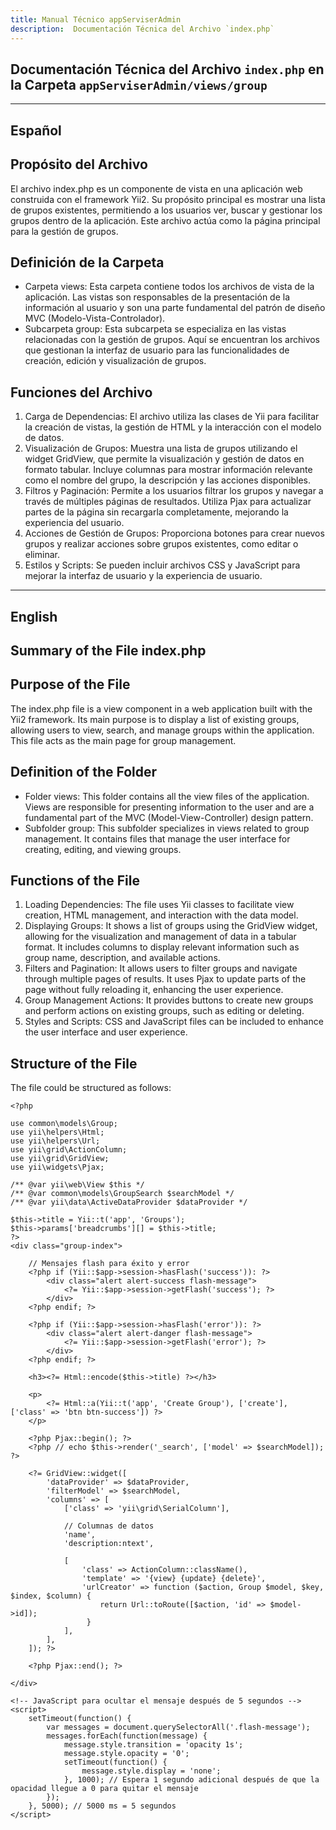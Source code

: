 ```yaml
---
title: Manual Técnico appServiserAdmin
description:  Documentación Técnica del Archivo `index.php`
---
```


## Documentación Técnica del Archivo `index.php` en la Carpeta `appServiserAdmin/views/group`

---

## Español

## Propósito del Archivo
El archivo index.php es un componente de vista en una aplicación web construida con el framework Yii2. Su propósito principal es mostrar una lista de grupos existentes, permitiendo a los usuarios ver, buscar y gestionar los grupos dentro de la aplicación. Este archivo actúa como la página principal para la gestión de grupos.

## Definición de la Carpeta
- Carpeta views: Esta carpeta contiene todos los archivos de vista de la aplicación. Las vistas son responsables de la presentación de la información al usuario y son una parte fundamental del patrón de diseño MVC (Modelo-Vista-Controlador).
- Subcarpeta group: Esta subcarpeta se especializa en las vistas relacionadas con la gestión de grupos. Aquí se encuentran los archivos que gestionan la interfaz de usuario para las funcionalidades de creación, edición y visualización de grupos.

## Funciones del Archivo
1. Carga de Dependencias: El archivo utiliza las clases de Yii para facilitar la creación de vistas, la gestión de HTML y la interacción con el modelo de datos.
2. Visualización de Grupos:
Muestra una lista de grupos utilizando el widget GridView, que permite la visualización y gestión de datos en formato tabular.
Incluye columnas para mostrar información relevante como el nombre del grupo, la descripción y las acciones disponibles.
3. Filtros y Paginación:
Permite a los usuarios filtrar los grupos y navegar a través de múltiples páginas de resultados.
Utiliza Pjax para actualizar partes de la página sin recargarla completamente, mejorando la experiencia del usuario.
4. Acciones de Gestión de Grupos:
Proporciona botones para crear nuevos grupos y realizar acciones sobre grupos existentes, como editar o eliminar.
5. Estilos y Scripts:
Se pueden incluir archivos CSS y JavaScript para mejorar la interfaz de usuario y la experiencia de usuario.

---

## English

## Summary of the File index.php

## Purpose of the File
The index.php file is a view component in a web application built with the Yii2 framework. Its main purpose is to display a list of existing groups, allowing users to view, search, and manage groups within the application. This file acts as the main page for group management.

## Definition of the Folder
- Folder views: This folder contains all the view files of the application. Views are responsible for presenting information to the user and are a fundamental part of the MVC (Model-View-Controller) design pattern.
- Subfolder group: This subfolder specializes in views related to group management. It contains files that manage the user interface for creating, editing, and viewing groups.

## Functions of the File
1. Loading Dependencies: The file uses Yii classes to facilitate view creation, HTML management, and interaction with the data model.
2. Displaying Groups:
It shows a list of groups using the GridView widget, allowing for the visualization and management of data in a tabular format.
It includes columns to display relevant information such as group name, description, and available actions.
3. Filters and Pagination:
It allows users to filter groups and navigate through multiple pages of results.
It uses Pjax to update parts of the page without fully reloading it, enhancing the user experience.
4. Group Management Actions:
It provides buttons to create new groups and perform actions on existing groups, such as editing or deleting.
5. Styles and Scripts:
CSS and JavaScript files can be included to enhance the user interface and user experience.

## Structure of the File
The file could be structured as follows:
```
<?php

use common\models\Group;
use yii\helpers\Html;
use yii\helpers\Url;
use yii\grid\ActionColumn;
use yii\grid\GridView;
use yii\widgets\Pjax;

/** @var yii\web\View $this */
/** @var common\models\GroupSearch $searchModel */
/** @var yii\data\ActiveDataProvider $dataProvider */

$this->title = Yii::t('app', 'Groups');
$this->params['breadcrumbs'][] = $this->title;
?>
<div class="group-index">

    // Mensajes flash para éxito y error
    <?php if (Yii::$app->session->hasFlash('success')): ?>
        <div class="alert alert-success flash-message">
            <?= Yii::$app->session->getFlash('success'); ?>
        </div>
    <?php endif; ?>

    <?php if (Yii::$app->session->hasFlash('error')): ?>
        <div class="alert alert-danger flash-message">
            <?= Yii::$app->session->getFlash('error'); ?>
        </div>
    <?php endif; ?>

    <h3><?= Html::encode($this->title) ?></h3>

    <p>
        <?= Html::a(Yii::t('app', 'Create Group'), ['create'], ['class' => 'btn btn-success']) ?>
    </p>

    <?php Pjax::begin(); ?>
    <?php // echo $this->render('_search', ['model' => $searchModel]); ?>

    <?= GridView::widget([
        'dataProvider' => $dataProvider,
        'filterModel' => $searchModel,
        'columns' => [
            ['class' => 'yii\grid\SerialColumn'],

            // Columnas de datos
            'name',
            'description:ntext',

            [
                'class' => ActionColumn::className(),
                'template' => '{view} {update} {delete}',
                'urlCreator' => function ($action, Group $model, $key, $index, $column) {
                    return Url::toRoute([$action, 'id' => $model->id]);
                 }
            ],
        ],
    ]); ?>

    <?php Pjax::end(); ?>

</div>

<!-- JavaScript para ocultar el mensaje después de 5 segundos -->
<script>
    setTimeout(function() {
        var messages = document.querySelectorAll('.flash-message');
        messages.forEach(function(message) {
            message.style.transition = 'opacity 1s';
            message.style.opacity = '0';
            setTimeout(function() {
                message.style.display = 'none';
            }, 1000); // Espera 1 segundo adicional después de que la opacidad llegue a 0 para quitar el mensaje
        });
    }, 5000); // 5000 ms = 5 segundos
</script>
```